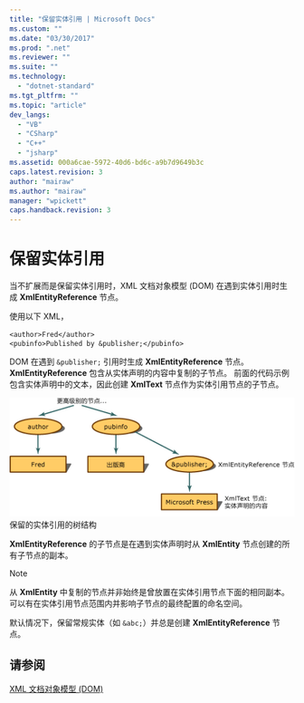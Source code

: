 ```yaml
---
title: "保留实体引用 | Microsoft Docs"
ms.custom: ""
ms.date: "03/30/2017"
ms.prod: ".net"
ms.reviewer: ""
ms.suite: ""
ms.technology: 
  - "dotnet-standard"
ms.tgt_pltfrm: ""
ms.topic: "article"
dev_langs: 
  - "VB"
  - "CSharp"
  - "C++"
  - "jsharp"
ms.assetid: 000a6cae-5972-40d6-bd6c-a9b7d9649b3c
caps.latest.revision: 3
author: "mairaw"
ms.author: "mairaw"
manager: "wpickett"
caps.handback.revision: 3
---
```

# 保留实体引用
当不扩展而是保留实体引用时，XML 文档对象模型 \(DOM\) 在遇到实体引用时生成 **XmlEntityReference** 节点。  
  
 使用以下 XML，  
  
```  
<author>Fred</author>  
<pubinfo>Published by &publisher;</pubinfo>  
```  
  
 DOM 在遇到 `&publisher;` 引用时生成 **XmlEntityReference** 节点。  **XmlEntityReference** 包含从实体声明的内容中复制的子节点。  前面的代码示例包含实体声明中的文本，因此创建 **XmlText** 节点作为实体引用节点的子节点。  
  
 ![保留的实体引用的树结构](../../../../docs/standard/data/xml/media/xmlentityref-notexpanded-nodes.gif "xmlentityref\_notexpanded\_nodes")  
保留的实体引用的树结构  
  
 **XmlEntityReference** 的子节点是在遇到实体声明时从 **XmlEntity** 节点创建的所有子节点的副本。  
  
> [!NOTE]
>  从 **XmlEntity** 中复制的节点并非始终是曾放置在实体引用节点下面的相同副本。  可以有在实体引用节点范围内并影响子节点的最终配置的命名空间。  
  
 默认情况下，保留常规实体（如 `&abc;`）并总是创建 **XmlEntityReference** 节点。  
  
## 请参阅  
 [XML 文档对象模型 \(DOM\)](../../../../docs/standard/data/xml/xml-document-object-model-dom.md)